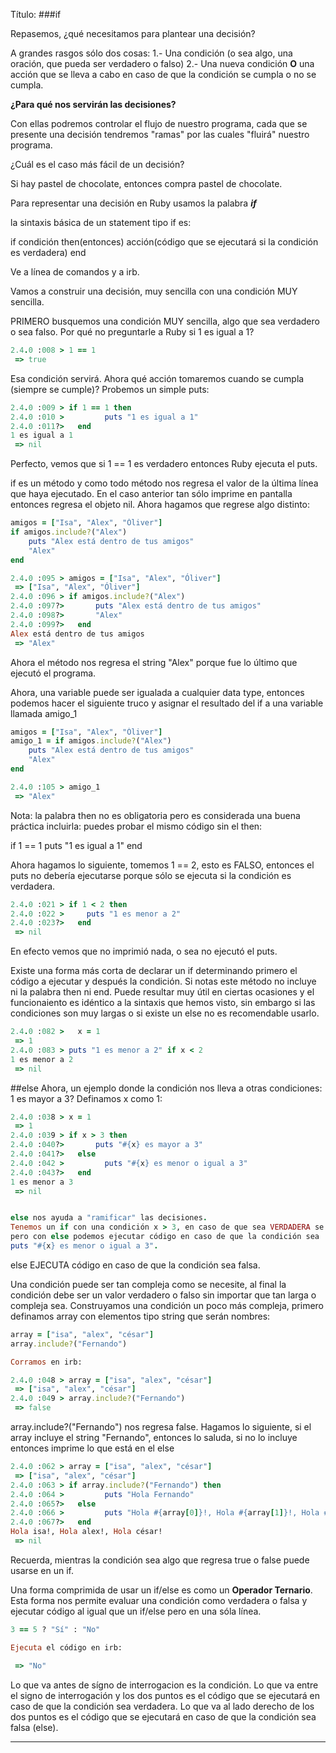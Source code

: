 Título: 
###if

Repasemos, ¿qué necesitamos para plantear una decisión?

A grandes rasgos sólo dos cosas:
1.- Una condición (o sea algo, una oración, que pueda ser verdadero o falso)
2.- Una nueva condición __O__ una acción que se lleva a cabo en caso de que la condición se cumpla o no se cumpla.

__¿Para qué nos servirán las decisiones?__

Con ellas podremos controlar el flujo de nuestro programa, cada que se presente una decisión tendremos "ramas" por las cuales "fluirá" nuestro programa.

¿Cuál es el caso más fácil de un decisión? 

Si hay pastel de chocolate, entonces compra pastel de chocolate.

Para representar una decisión en Ruby usamos la palabra ___if___

la sintaxis básica de un statement tipo if es:

if condición then(entonces)
    acción(código que se ejecutará si la condición es verdadera)
end

Ve a línea de comandos y a irb.

Vamos a construir una decisión, muy sencilla con una condición MUY sencilla.

PRIMERO busquemos una condición MUY sencilla, algo que sea verdadero o sea falso. Por qué no preguntarle a Ruby si 1 es igual a 1?

```ruby 
2.4.0 :008 > 1 == 1
 => true 
```
Esa condición servirá. Ahora qué acción tomaremos cuando se cumpla (siempre se cumple)? Probemos un simple puts:

```ruby
2.4.0 :009 > if 1 == 1 then
2.4.0 :010 >         puts "1 es igual a 1"
2.4.0 :011?>   end
1 es igual a 1
 => nil 
```

Perfecto, vemos que si 1 == 1 es verdadero entonces Ruby ejecuta el puts.

if es un método y como todo método nos regresa el valor de la última línea que haya ejecutado. En el caso anterior tan sólo imprime en pantalla entonces regresa el objeto nil. Ahora hagamos que regrese algo distinto:

```ruby
amigos = ["Isa", "Alex", "Óliver"]
if amigos.include?("Alex")
    puts "Alex está dentro de tus amigos"
    "Alex"
end

2.4.0 :095 > amigos = ["Isa", "Alex", "Óliver"]
 => ["Isa", "Alex", "Óliver"] 
2.4.0 :096 > if amigos.include?("Alex")
2.4.0 :097?>       puts "Alex está dentro de tus amigos"
2.4.0 :098?>       "Alex"
2.4.0 :099?>   end
Alex está dentro de tus amigos
 => "Alex" 
```
Ahora el método nos regresa el string "Alex" porque fue lo último que ejecutó el programa.

Ahora, una variable puede ser igualada a cualquier data type, entonces podemos hacer el siguiente truco y asignar el resultado del if a una variable llamada amigo_1 

```ruby
amigos = ["Isa", "Alex", "Óliver"]
amigo_1 = if amigos.include?("Alex")
    puts "Alex está dentro de tus amigos"
    "Alex"
end

2.4.0 :105 > amigo_1
 => "Alex" 
```

Nota: la palabra then no es obligatoria pero es considerada una buena práctica incluirla: puedes probar el mismo código sin el then:

if 1 == 1
    puts "1 es igual a 1"
end

Ahora hagamos lo siguiente, tomemos 1 == 2, esto es FALSO, entonces el puts no debería ejecutarse porque sólo se ejecuta si la condición es verdadera.

```ruby
2.4.0 :021 > if 1 < 2 then
2.4.0 :022 >     puts "1 es menor a 2"
2.4.0 :023?>   end
 => nil 
```
En efecto vemos que no imprimió nada, o sea no ejecutó el puts.

Existe una forma más corta de declarar un if determinando primero el código a ejecutar y después la condición. Si notas este método no incluye ni la palabra then ni end. Puede resultar muy útil en ciertas ocasiones y el funcionaiento es idéntico a la sintaxis que hemos visto, sin embargo si las condiciones son muy largas o si existe un else no es recomendable usarlo.

```ruby
2.4.0 :082 >   x = 1
 => 1 
2.4.0 :083 > puts "1 es menor a 2" if x < 2
1 es menor a 2
 => nil 
```

##else
Ahora, un ejemplo donde la condición nos lleva a otras condiciones:
1 es mayor a 3? Definamos x como 1:

```ruby
2.4.0 :038 > x = 1
 => 1 
2.4.0 :039 > if x > 3 then
2.4.0 :040?>       puts "#{x} es mayor a 3"
2.4.0 :041?>   else
2.4.0 :042 >         puts "#{x} es menor o igual a 3"
2.4.0 :043?>   end
1 es menor a 3
 => nil 


else nos ayuda a "ramificar" las decisiones. 
Tenemos un if con una condición x > 3, en caso de que sea VERDADERA se ejecuta puts "#{x} es mayor a 3", 
pero con else podemos ejecutar código en caso de que la condición sea 
puts "#{x} es menor o igual a 3". 
```
else EJECUTA código en caso de que la condición sea falsa.

Una condición puede ser tan compleja como se necesite, al final la condición debe ser un valor verdadero o falso sin importar que tan larga o compleja sea. Construyamos una condición un poco más compleja, primero definamos array con elementos tipo string que serán nombres:

```ruby
array = ["isa", "alex", "césar"]
array.include?("Fernando")

Corramos en irb:

2.4.0 :048 > array = ["isa", "alex", "césar"]
 => ["isa", "alex", "césar"] 
2.4.0 :049 > array.include?("Fernando")
 => false 
```
array.include?("Fernando") nos regresa false. Hagamos lo siguiente, si el array incluye el string "Fernando", entonces lo saluda, si no lo incluye entonces imprime lo que está en el else 

```ruby
2.4.0 :062 > array = ["isa", "alex", "césar"]
 => ["isa", "alex", "césar"] 
2.4.0 :063 > if array.include?("Fernando") then 
2.4.0 :064 >         puts "Hola Fernando"
2.4.0 :065?>   else 
2.4.0 :066 >         puts "Hola #{array[0]}!, Hola #{array[1]}!, Hola #{array[2]}!"
2.4.0 :067?>   end
Hola isa!, Hola alex!, Hola césar!
 => nil 
```

Recuerda, mientras la condición sea algo que regresa true o false puede usarse en un if.

Una forma comprimida de usar un if/else es como un __Operador Ternario__. Esta forma nos permite evaluar una condición como verdadera o falsa y ejecutar código al igual que un if/else pero en una sóla línea.

```ruby
3 == 5 ? "Sí" : "No"

Ejecuta el código en irb:

 => "No" 
```

Lo que va antes de sígno de interrogacion es la condición.
Lo que va entre el signo de interrogación y los dos puntos es el código que se ejecutará en caso de que la condición sea verdadera.
Lo que va al lado derecho de los dos puntos es el código que se ejecutará en caso de que la condición sea falsa (else).

***










